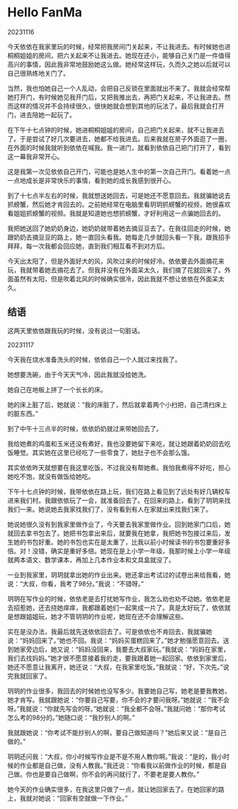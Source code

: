 # Hello FanMa 

20231116

今天依依在我家里玩的时候，经常把我房间门关起来，不让我进去。有时候她也进桐桐姐姐的房间，把六关起来不让我进去。她现在还小，能够自己关门是一件值得高兴的事情，因此我非常地鼓励她这么做。她经常这样玩，久而久之她以后就可以自己很熟练地关门了。

当然，我也怕她自己一个人乱动，会把自己反锁在里面就出不来了。我就会经常帮她打开门，有时候她见我开门后，又把我推出去，再把门关起来，不让我进去。然而这样的情况并不会持续很久，很快她就会想到其他的玩法了。最后我就会打开门，进去陪她一起玩了。

在下午十七点钟的时候，她进桐桐姐姐的房间，自己把门关起来，就不让我进去了。于是尝试了好几次要进去，她都不给我进去。后来我就在房子外面逛了一圈，在外面的时候我就听到依依在喊我。我一进门，就看到依依自己把门打开了，看到这一幕我非常开心。

这是我第一次见依依自己开门，可能也是她人生中的第一次自己开门。看着她一点一点地成长是非常快乐的事情，看到她的成长我感到很开心。

到了十七点半左右的时候，我就想送她回去，可是她还不愿意回去。我就骗她说去抓螃蟹，然后她才肯回去的。之前她经常在电脑里看玥玥抓螃蟹的视频，她很喜欢看姐姐抓螃蟹的视频。我就是知道她也想抓螃蟹，才好利用这一点骗她回去的。

我把她送回了她奶奶身边，她奶奶就带着她去摘豆豆去了。在我往回走的时候，她跟奶奶去摘豆豆的路上，她一直回头看我。她每走几步就回头看一下我，跟我招手拜拜，每一次我都会回应她，直到我们相互看不到对方后。

今天出太阳了，但是外面好大的风，风吹过来的时候好冷。依依要去外面摘花来玩，我就带着她去摘花去了。但我并没有在外面呆太久，我们摘了花就回来了。外面虽然有太阳，但是吹着北风的时候确实很冷，因此我就不想让依依在外面呆太久。

## 结语

这两天里依依跟我玩的时候，没有说过一句脏话。

20231117

今天我在烧水准备洗头的时候，依依自己一个人就过来找我了。

她想要洗碗，由于今天天气冷，因此我就没给她洗。

她自己在地板上拼了一个长长的床。

她的床上脏了后，她就说：“我的床脏了，然后就拿着两个小扫把，自己清扫床上的脏东西。”

到了中午十三点半的时候，依依奶奶就过来带她回去了。

我给她煮的鸡蛋和玉米还没有煮好，我也没要她留下来吃，就让她跟着奶奶回去吃饭睡觉。其实她在这里已经吃了一些零食了，她肚子也不会那么饿。

其实依依昨天就想要在我这里吃饭，不过我没有帮她煮。我怕我煮得不好吃，担心她吃不饱，就没有做饭给她吃。

下午十七点钟的时候，我带依依在路上玩，我们在路上看见到了远处有好几辆校车进来我们村。我跟依依玩了一会，就准备回去了。在回来的路上，看到了玥玥来找我们一来。她说她去我家找我们了，没有看到有人在家就出来找我们来了。

她说她很久没有到我家里做作业了，今天要去我家里做作业。回到她家门口后，她就回去拿书包去了。她把书包拿出来后，就要我在她拿，我把她书包接过来后，发生她的书包好重。她的书包也实在是太重了，比我以前小时候读书的书包要重好多倍。对！没错，确实是重好多倍。她现在是上小学一年级，我那时候上小学一年级就两本语文、数学课本，再加上几本作业本和文具盒就没了。

一业到我家里，玥玥就拿出她的作业出来。她还拿出考试过的试卷出来给我看，她说：“大叔，你看，我考了98分。”我说：“不错呀。”

玥玥在写作业的时候，依依老是去打扰她写作业，我怎么劝也劝不动她。依依老是去招惹她，还去挠她痒痒，我都跟着她们一起笑成一片了。真是太好玩了，依依就是想跟姐姐玩，她才不管玥玥的作业呢，她现在还不会理解这些。

实在是没办法，我最后就先送依依回去了。可是依依也不肯回去，我就骗她说：“妈妈回来了。”她也不回。我说：“妈妈买蛋糕回来了。”她才勉强愿意回去。送到她家旁边后，她又说：“妈妈没回来，我要去大叔家玩。”我就说：“妈妈在家里，我们去找妈妈。”她才很不愿意接着我的走，要我跟着她一起回家。依依到家里后，她还不愿意让我离开，她还说：“大叔，在我家里吃饭。”我就说：“好，下次先。”说完我就回家了。

玥玥的作业很多，我回去的时候她也没写多少。我要她自己写，她老是要我教她，她才肯写。我就跟她说：“你要自己写要，你不会的才要问我呀。”她就说：“我不会呀。”我就说：“你就先写会的呀。”她就说：“我全都不会呀。”我就问她：“那你考试怎么考的98分的。”她随口说：“我抄别人的啊。”

我就跟她说：“你考试不能抄别人的啊，要自己做知道吗？”她后来又说：“是自己做的。”

玥玥还问我：“大叔，你小时候写作业是不是不用人教你啊。”我说：“是的，我小时候的作业都是自己做，没有人教我。”我还说：“你看我以前做作业的时候，都是自己做。你也是要自己做啊，你不会的再问就行了，不要老是要人教你。”

她今天的作业确实很多，在我这里只做了一点，就让她回家去了。在她回家的路上，我就对她说：“回家有空就做一下作业。”